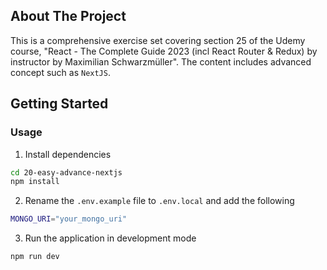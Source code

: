 ## About The Project

This is a comprehensive exercise set covering section 25 of the Udemy course, "React - The Complete Guide 2023 (incl React Router & Redux) by instructor by Maximilian Schwarzmüller". The content includes advanced concept such as `NextJS`.

## Getting Started

### Usage

1. Install dependencies

```sh
cd 20-easy-advance-nextjs
npm install
```

2. Rename the `.env.example` file to `.env.local` and add the following

```sh
MONGO_URI="your_mongo_uri"
```

3. Run the application in development mode

```sh
npm run dev
```